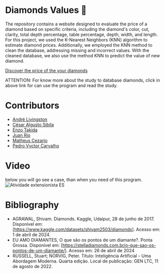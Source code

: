 # Diamonds Values 💎
The repository contains a website designed to evaluate the price of a diamond based on specific criteria, including the diamond's color, cut, clarity, total depth percentage, table percentage, depth, width, and length. For this project, we used the K-Nearest Neighbors (KNN) algorithm to estimate diamond prices. Additionally, we employed the KNN method to clean the database, addressing missing and incorrect values. With the cleaned database, we also use the method KNN to predict the value of new diamond.

[Discover the price of the your diamonds](https://diamondsvalues.streamlit.app)


ATTENTION: For know more about the study to database diamonds, click in above link for can use the program and read the study.


# Contributors
- [André Livingston](https://github.com/devdebdeb)
- [César Algusto Sibila](https://github.com/Czar210)
- [Enzo Takida](https://github.com/enzotakida)
- [Juan Rio](https://github.com/juanzaodamassa)
- [Matheus Cezario](https://github.com/mathhhhh04)
- [Pedro Vyctor Carvalho](https://github.com/ppvyctor)

# Video
below you will go see a case, than when you need of this program.
![Atividade extensionista ES](https://www.youtube.com/watch?v=oB5LNST4fp4)

# Bibliography
-  AGRAWAL, Shivam. Diamonds. Kaggle, Udaipur, 28 de junho de 2017. Disponível em: [https://www.kaggle.com/datasets/shivam2503/diamonds]. Acesso em: 1 de abril de 2024.
-  EU AMO DIAMANTES, O que são os pontos de um diamante?. Ponta Grossa. Disponível em: [https://stelladiamonds.com.br/o-que-sao-os-pontos-de-um-diamante/]. Acesso em: 26 de abril de 2024
-  RUSSELL, Stuart; NORVIG, Peter. Título: Inteligência Artificial - Uma Abordagem Moderna. Quarta edição. Local de publicação: GEN LTC, 11 de agosto de 2022.
